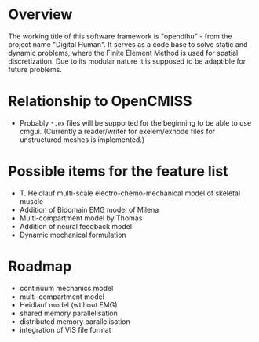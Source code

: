 # Overview
The working title of this software framework is "opendihu" - from the project name "Digital Human". It serves as a code base to solve static and dynamic problems, where the Finite Element Method is used for spatial discretization. Due to its modular nature it is supposed to be adaptible for future problems.

# Relationship to OpenCMISS
* Probably `*.ex` files will be supported for the beginning to be able to use cmgui. (Currently a reader/writer for exelem/exnode files for unstructured meshes is implemented.)

# Possible items for the feature list
* T. Heidlauf multi-scale electro-chemo-mechanical model of skeletal muscle
* Addition of Bidomain EMG model of Milena 
* Multi-compartment model by Thomas
* Addition of neural feedback model
* Dynamic mechanical formulation

# Roadmap
* continuum mechanics model
* multi-compartment model
* Heidlauf model (wtihout EMG)
* shared memory parallelisation
* distributed memory parallelisation
* integration of VIS file format

